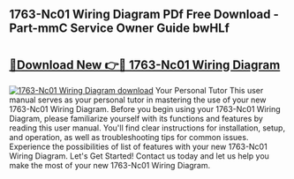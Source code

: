 ## 1763-Nc01 Wiring Diagram PDf Free Download - Part-mmC Service Owner Guide bwHLf

# <h2><a href="http://dflsamg.blite.top/?on=1763-Nc01+Wiring+Diagram">🔗Download New 👉🔴 1763-Nc01 Wiring Diagram</a></h2>

[![1763-Nc01 Wiring Diagram download](https://i.imgur.com/lujVjoI.png)](http://dflsamg.blite.top/?on=1763-Nc01+Wiring+Diagram)
Your Personal Tutor This user manual serves as your personal tutor in mastering the use of your new 1763-Nc01 Wiring Diagram. Before you begin using your 1763-Nc01 Wiring Diagram, please familiarize yourself with its functions and features by reading this user manual. You'll find clear instructions for installation, setup, and operation, as well as troubleshooting tips for common issues. Experience the possibilities of list of features with your new 1763-Nc01 Wiring Diagram. Let's Get Started! Contact us today and let us help you make the most of your new 1763-Nc01 Wiring Diagram.

